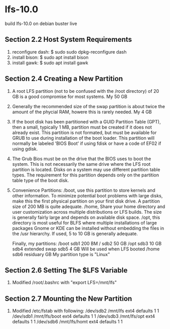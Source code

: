 # lfs-10.0
build lfs-10.0 on debian buster live

## Section 2.2 Host System Requirements
1. reconfigure dash:
	$ sudo sudo dpkg-reconfigure dash
2. install bison:
	$ sudo apt install bison
3. install gawk:
	$ sudo apt install gawk

## Section 2.4 Creating a New Partition
1. A root LFS partition (not to be confused with the /root directory) of 20 GB
   is a good compromise for most systems. My 50 GB
2. Generally the recommended size of the swap partition is about twice the
   amount of the phycial RAM, howere this is rarely needed. My 4 GB
3. If the boot disk has been partitioned with a GUID Partition Table (GPT),
   then a small, typically 1 MB, partition must be created if it does not
   already exist.
   This partition is not formated, but must be available for GRUB to use during
   installation of the boot loader.
   This partition will normally be labeled 'BIOS Boot' if using fdisk or have
   a code of EF02 if using gdisk.
4. The Grub Bios must be on the drive that the BIOS uses to boot the system.
   This is not necessarily the same drive where the LFS root partition is
   located. Disks on a system may use different partition table types. The
   requirement for this partition depends only on the partition table type of
   the boot disk.
5. Convenience Partitions:
   /boot, use this partition to store kernels and other information. To
   minimize potential boot problems with large disks, make this the first
   physical partition on your first disk drive. A partition size of 200 MB is
   quite adequate.
   /home, Share your home directory and user customization across multiple
   distributions or LFS builds. The size is generally fairly large and
   depends on available disk space.
   /opt, this directory is most useful for BLFS where multiple installations of
   large packages Gnome or KDE can be installed without embedding the files in
   the /usr hierarchy. If used, 5 to 10 GB is generally adequate.

   Finally, my partitions:
   /boot	sdb1	200 BM
   /		sdb2	50 GB
   /opt		sdb3	10 GB
			sdb4	extended
   swap		sdb5	4 GB		Will be used when LFS booted
   /home	sdb6	residuary GB
My partition type is "Linux"

## Section 2.6 Setting The $LFS Variable
1. Modified /root/.bashrc with "export LFS=/mnt/lfs"

## Section 2.7 Mounting the New Partition
1. Modified /etc/fstab with following:
   /dev/sdb2       /mnt/lfs        ext4	defaults        1       1
   /dev/sdb1       /mnt/lfs/boot   ext4	defaults        1       1
   /dev/sdb3       /mnt/lfs/opt    ext4	defaults        1       1
   /dev/sdb6       /mnt/lfs/homt   ext4	defaults        1       1

